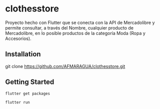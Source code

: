 # clothesstore

Proyecto hecho con Flutter que se conecta con la API
de Mercadolibre y permite consultar, a través del Nombre, cualquier producto de
Mercadolibre, en lo posible productos de la categoría Moda (Ropa y Accesorios).

## Installation

git clone https://github.com/AFMARAGUA/clothesstore.git

## Getting Started

```
flutter get packages
```
```
flutter run
```